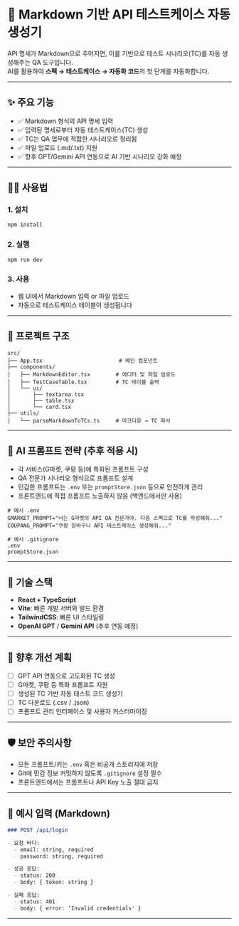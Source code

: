 # 🧪 Markdown 기반 API 테스트케이스 자동 생성기

API 명세가 Markdown으로 주어지면, 이를 기반으로 테스트 시나리오(TC)를 자동 생성해주는 QA 도구입니다.  
AI를 활용하여 **스펙 → 테스트케이스 → 자동화 코드**의 첫 단계를 자동화합니다.

---

## ✨ 주요 기능

- ✅ Markdown 형식의 API 명세 입력
- ✅ 입력된 명세로부터 자동 테스트케이스(TC) 생성
- ✅ TC는 QA 업무에 적합한 시나리오로 정리됨
- ✅ 파일 업로드 (.md/.txt) 지원
- ✅ 향후 GPT/Gemini API 연동으로 AI 기반 시나리오 강화 예정

---

## 🧑‍💻 사용법

### 1. 설치
```bash
npm install
```

### 2. 실행
```bash
npm run dev
```

### 3. 사용
- 웹 UI에서 Markdown 입력 or 파일 업로드
- 자동으로 테스트케이스 테이블이 생성됩니다

---

## 📁 프로젝트 구조

```
src/
├── App.tsx                        # 메인 컴포넌트
├── components/
│   ├── MarkdownEditor.tsx        # 에디터 및 파일 업로드
│   ├── TestCaseTable.tsx         # TC 테이블 출력
│   └── ui/
│       ├── textarea.tsx
│       ├── table.tsx
│       └── card.tsx
├── utils/
│   └── parseMarkdownToTCs.ts     # 마크다운 → TC 파서
```

---

## 🧠 AI 프롬프트 전략 (추후 적용 시)

- 각 서비스(G마켓, 쿠팡 등)에 특화된 프롬프트 구성
- QA 전문가 시나리오 형식으로 프롬프트 설계
- 민감한 프롬프트는 `.env` 또는 `promptStore.json` 등으로 안전하게 관리
- 프론트엔드에 직접 프롬프트 노출하지 않음 (백엔드에서만 사용)

```env
# 예시 .env
GMARKET_PROMPT="너는 G마켓의 API QA 전문가야. 다음 스펙으로 TC를 작성해줘..."
COUPANG_PROMPT="쿠팡 장바구니 API 테스트케이스 생성해줘..."
```

```gitignore
# 예시 .gitignore
.env
promptStore.json
```

---

## 🔧 기술 스택

- **React + TypeScript**
- **Vite**: 빠른 개발 서버와 빌드 환경
- **TailwindCSS**: 빠른 UI 스타일링
- **OpenAI GPT** / **Gemini API** (추후 연동 예정)

---

## 📌 향후 개선 계획

- [ ] GPT API 연동으로 고도화된 TC 생성
- [ ] G마켓, 쿠팡 등 특화 프롬프트 지원
- [ ] 생성된 TC 기반 자동 테스트 코드 생성기
- [ ] TC 다운로드 (.csv / .json)
- [ ] 프롬프트 관리 인터페이스 및 사용자 커스터마이징

---

## 🛡️ 보안 주의사항

- 모든 프롬프트/키는 `.env` 혹은 비공개 스토리지에 저장
- Git에 민감 정보 커밋하지 않도록 `.gitignore` 설정 필수
- 프론트엔드에서는 프롬프트나 API Key 노출 절대 금지

---

## 🧩 예시 입력 (Markdown)

```md
### POST /api/login

- 요청 바디:
  - email: string, required
  - password: string, required

- 성공 응답:
  - status: 200
  - body: { token: string }

- 실패 응답:
  - status: 401
  - body: { error: 'Invalid credentials' }
```

---
